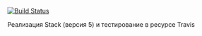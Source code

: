 [![Build Status](https://travis-ci.org/elinagabitova/stack_4.svg?branch=master)](https://travis-ci.org/elinagabitova/stack_4)

Реализация Stack (версия 5) и тестирование в ресурсе Travis
